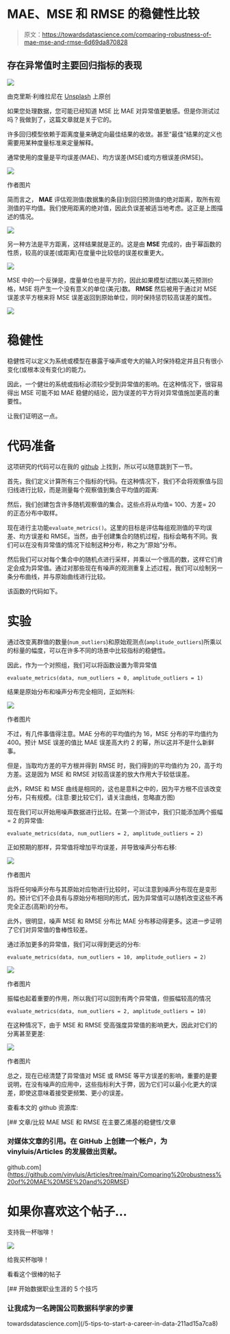 # MAE、MSE 和 RMSE 的稳健性比较

> 原文：<https://towardsdatascience.com/comparing-robustness-of-mae-mse-and-rmse-6d69da870828>

## 存在异常值时主要回归指标的表现

![](img/f02fceb80faf1635e43b960c6c0037f8.png)

由克里斯·利维拉尼在 [Unsplash](https://unsplash.com/photos/dBI_My696Rk) 上原创

如果您处理数据，您可能已经知道 MSE 比 MAE 对异常值更敏感。但是你测试过吗？我做到了，这篇文章就是关于它的。

许多回归模型依赖于距离度量来确定向最佳结果的收敛。甚至“最佳”结果的定义也需要用某种度量标准来定量解释。

通常使用的度量是平均误差(MAE)、均方误差(MSE)或均方根误差(RMSE)。

![](img/87ea774250134da17a14598ac32891f1.png)

作者图片

简而言之， **MAE** 评估观测值(数据集的条目)到回归预测值的绝对距离，取所有观测值的平均值。我们使用距离的绝对值，因此负误差被适当地考虑。这正是上图描述的情况。

![](img/24994e5de9e1c36756e60223c2504141.png)

另一种方法是平方距离，这样结果就是正的。这是由 **MSE** 完成的，由于幂函数的性质，较高的误差(或距离)在度量中比较低的误差权重更大。

![](img/355958d8c5fa8bed50e7987119aead5c.png)

MSE 中的一个反弹是，度量单位也是平方的，因此如果模型试图以美元预测价格，MSE 将产生一个没有意义的单位(美元)数。 **RMSE** 然后被用于通过对 MSE 误差求平方根来将 MSE 误差返回到原始单位，同时保持惩罚较高误差的属性。

![](img/15cec17553f12972288fa432b6aadb0d.png)

# 稳健性

稳健性可以定义为系统或模型在暴露于噪声或夸大的输入时保持稳定并且只有很小变化(或根本没有变化)的能力。

因此，一个健壮的系统或指标必须较少受到异常值的影响。在这种情况下，很容易得出 MSE 可能不如 MAE 稳健的结论，因为误差的平方将对异常值施加更高的重要性。

让我们证明这一点。

# 代码准备

这项研究的代码可以在我的 [github](https://github.com/vinyluis/Articles/tree/main/Comparing%20robustness%20of%20MAE%20MSE%20and%20RMSE) 上找到，所以可以随意跳到下一节。

首先，我们定义计算所有三个指标的代码。在这种情况下，我们不会将观察值与回归线进行比较，而是测量每个观察值到集合平均值的距离:

然后，我们创建包含许多随机观察值的集合。这些点将从均值= 100、方差= 20 的正态分布中取样。

现在进行主功能`evaluate_metrics()`。这里的目标是评估每组观测值的平均误差、均方误差和 RMSE。当然，由于创建集合的随机过程，指标会略有不同。我们可以在没有异常值的情况下绘制这种分布，称之为“原始”分布。

然后我们可以对每个集合中的随机点进行采样，并乘以一个很高的数，这样它们肯定会成为异常值。通过对那些现在有噪声的观测重复上述过程，我们可以绘制另一条分布曲线，并与原始曲线进行比较。

该函数的代码如下。

# 实验

通过改变离群值的数量(`num_outliers`)和原始观测点(`amplitude_outliers`)所乘以的标量的幅度，可以在许多不同的场景中比较指标的稳健性。

因此，作为一个对照组，我们可以将函数设置为零异常值

```
evaluate_metrics(data, num_outliers = 0, amplitude_outliers = 1)
```

结果是原始分布和噪声分布完全相同，正如所料:

![](img/a5eae72ee5027fce1a4e918575fa1ca1.png)

作者图片

不过，有几件事值得注意。MAE 分布的平均值约为 16，MSE 分布的平均值约为 400。预计 MSE 误差的值比 MAE 误差高大约 2 的幂，所以这并不是什么新鲜事。

但是，当取均方差的平方根并得到 RMSE 时，我们得到的平均值约为 20，高于均方差。这是因为 MSE 和 RMSE 对较高误差的放大作用大于较低误差。

此外，RMSE 和 MSE 曲线是相同的，这也是意料之中的，因为平方根不应该改变分布，只有规模。(注意:要比较它们，请关注曲线，忽略直方图)

现在我们可以开始用噪声数据进行比较。在第一个测试中，我们只能添加两个振幅= 2 的异常值:

```
evaluate_metrics(data, num_outliers = 2, amplitude_outliers = 2)
```

正如预期的那样，异常值将增加平均误差，并导致噪声分布右移:

![](img/ccd004d2c0c2c720533d8a861a08bd88.png)

作者图片

当将任何噪声分布与其原始对应物进行比较时，可以注意到噪声分布现在是变形的。预计它们不会具有与原始分布相同的形式，因为异常值可以随机改变这些不再完全正态(高斯)的分布。

此外，很明显，噪声 MSE 和 RMSE 分布比 MAE 分布移动得更多。这进一步证明了它们对异常值的鲁棒性较差。

通过添加更多的异常值，我们可以得到更远的分布:

```
evaluate_metrics(data, num_outliers = 10, amplitude_outliers = 2)
```

![](img/2efbfb770e015bac09bfb3f3df34aa9c.png)

作者图片

振幅也起着重要的作用，所以我们可以回到有两个异常值，但振幅较高的情况

```
evaluate_metrics(data, num_outliers = 2, amplitude_outliers = 10)
```

在这种情况下，由于 MSE 和 RMSE 受高强度异常值的影响更大，因此对它们的分离甚至更差:

![](img/faadea873fb092929f0d324fabb04fed.png)

作者图片

总之，现在已经清楚了异常值对 MSE 或 RMSE 等平方误差的影响，重要的是要说明，在没有噪声的应用中，这些指标利大于弊，因为它们可以最小化更大的误差，即使这意味着接受更频繁、更小的误差。

查看本文的 github 资源库:

[](https://github.com/vinyluis/Articles/tree/main/Comparing%20robustness%20of%20MAE%20MSE%20and%20RMSE) [## 文章/比较 MAE MSE 和 RMSE 在主要乙烯基的稳健性/文章

### 对媒体文章的引用。在 GitHub 上创建一个帐户，为 vinyluis/Articles 的发展做出贡献。

github.com](https://github.com/vinyluis/Articles/tree/main/Comparing%20robustness%20of%20MAE%20MSE%20and%20RMSE) 

# 如果你喜欢这个帖子…

支持我一杯咖啡！

[![](img/acf4154cfebdc13859934db49fd502cf.png)](https://www.buymeacoffee.com/vinitrevisan)

给我买杯咖啡！

看看这个很棒的帖子

[](/5-tips-to-start-a-career-in-data-211ad15a7ca8) [## 开始数据职业生涯的 5 个技巧

### 让我成为一名跨国公司数据科学家的步骤

towardsdatascience.com](/5-tips-to-start-a-career-in-data-211ad15a7ca8)